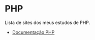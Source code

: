 # PHP
Lista de sites dos meus estudos de PHP.

- <a href="https://www.php.net/manual/pt_BR/index.php">Documentação PHP</a>

